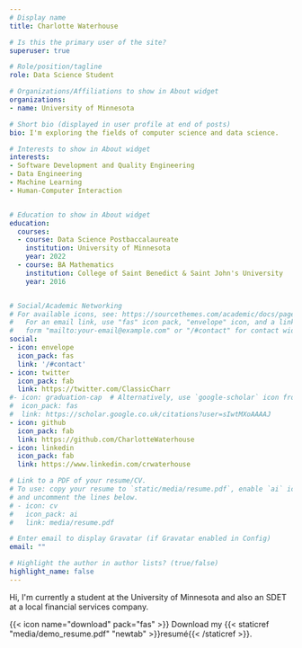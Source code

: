 ```yaml
---
# Display name
title: Charlotte Waterhouse

# Is this the primary user of the site?
superuser: true

# Role/position/tagline
role: Data Science Student

# Organizations/Affiliations to show in About widget
organizations:
- name: University of Minnesota 

# Short bio (displayed in user profile at end of posts)
bio: I'm exploring the fields of computer science and data science.

# Interests to show in About widget
interests:
- Software Development and Quality Engineering 
- Data Engineering
- Machine Learning
- Human-Computer Interaction 


# Education to show in About widget
education:
  courses:
  - course: Data Science Postbaccalaureate
    institution: University of Minnesota
    year: 2022
  - course: BA Mathematics
    institution: College of Saint Benedict & Saint John's University
    year: 2016


# Social/Academic Networking
# For available icons, see: https://sourcethemes.com/academic/docs/page-builder/#icons
#   For an email link, use "fas" icon pack, "envelope" icon, and a link in the
#   form "mailto:your-email@example.com" or "/#contact" for contact widget.
social:
- icon: envelope
  icon_pack: fas
  link: '/#contact'
- icon: twitter
  icon_pack: fab
  link: https://twitter.com/ClassicCharr
#- icon: graduation-cap  # Alternatively, use `google-scholar` icon from `ai` icon pack
#  icon_pack: fas
#  link: https://scholar.google.co.uk/citations?user=sIwtMXoAAAAJ
- icon: github
  icon_pack: fab
  link: https://github.com/CharlotteWaterhouse
- icon: linkedin
  icon_pack: fab
  link: https://www.linkedin.com/crwaterhouse

# Link to a PDF of your resume/CV.
# To use: copy your resume to `static/media/resume.pdf`, enable `ai` icons in `params.toml`, 
# and uncomment the lines below.
# - icon: cv
#   icon_pack: ai
#   link: media/resume.pdf

# Enter email to display Gravatar (if Gravatar enabled in Config)
email: ""

# Highlight the author in author lists? (true/false)
highlight_name: false
---
```


Hi, I'm currently a student at the University of Minnesota and also an SDET at a local financial services company.

{{< icon name="download" pack="fas" >}} Download my {{< staticref "media/demo_resume.pdf" "newtab" >}}resumé{{< /staticref >}}.
